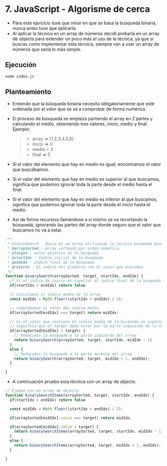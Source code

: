 # 7. JavaScript - Algorisme de cerca
- Para este ejercicio tuve que mirar en que se basa la búsqueda binaria, nunca antes tuve que aplicarla.
- Al aplicar la técnica en un array de números decidí probarla en un array de objects para extender un poco más el uso de la técnica, ya que si buscas como implementar esta técnica, siempre van a usar un array de números que sería lo más simple.

## Ejecución
```bash
node index.js
```

## Planteamiento
- Entiendo que la búsqueda binaria necesita obligatoriamente que esté ordenada por el valor que se va a comprobar de forma numérica.

- El proceso de búsqueda se empieza partiendo el array en 2 partes y calculando el medio, obteniendo tres valores, inicio, medio y final. Ejemplo:

  > - array => [1,2,3,4,5,6]
  > - inicio => 0
  > - medio = 3
  > - final => 5

- Si el valor del elemento que hay en medio es igual, encontramos el valor que buscábamos.

- Si el valor del elemento que hay en medio es superior al que buscamos, significa que podemos ignorar toda la parte desde el medio hasta el final.

- Si el valor del elemento que hay en medio es inferior al que buscamos, significa que podemos ignorar toda la parte desde el inicio hasta el medio.

- Así de forma recursiva llamándose a sí mismo se va recortando la búsqueda, ignorando las partes del array donde seguro que el valor que buscamos no va a estar.

```ts
/**
 * binarySearch - Busca en un array utilizando la tecnica busqueda binaria que funciona en arrays sorteadas (ordenadas) con mejor eficiencia a nivel de benchmark.
 * @arraySorted - Array sorteada por orden numerico. 
 * @target - Valor objetivo de la busqueda
 * @startIdx - Indice inicial de la busqueda
 * @endIdx - Indice final de la busqueda
 * @returns - El indice del elemento con el valor que buscamos
 */
function binarySearch(arraySorted, target, startIdx, endIdx) {
  // Si el indice de inicio es superior al indice final de la busqueda significa que el target no existe en el array;
  if(startIdx > endIdx) return false

  // Calculamos el indice medio de la array
  const midIdx = Math.floor((startIdx + endIdx) / 2);

  // Comprobamos el valor del indice medio
  if(arraySorted[midIdx] === target) return midIdx;

  // Si el valor que contiene el indice medio de la busqueda es superior al target
  // significa que el target debe estar por la parte izquierda de la array
  if(arraySorted[midIdx] > target) {
    // Reducimos la busqueda a la parte izquierda del array
    return binarySearch(arraySorted, target, startIdx, midIdx - 1)
  }
  else {
    // Reducimos la busqueda a la parte derecha del array
    return binarySearch(arraySorted, target, midIdx + 1, endIdx);
  }

}
```

- A continuación pruebo esta técnica con un array de objects.

```ts
// Ejempo con un array de objects
function binarySearchItems(arraySorted, target, startIdx, endIdx) {
  if(startIdx > endIdx) return false

  const midIdx = Math.floor((startIdx + endIdx) / 2);

  if(arraySorted[midIdx].value === target) return midIdx;

  if(arraySorted[midIdx].value > target) {
    return binarySearchItems(arraySorted, target, startIdx, midIdx - 1)
  }
  else {
    return binarySearchItems(arraySorted, target, midIdx + 1, endIdx);
  }

}
```

